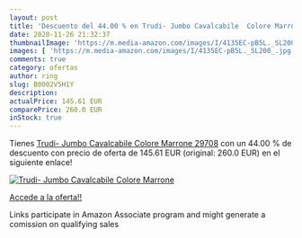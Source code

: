 ```yaml
---
layout: post
title: 'Descuento del 44.00 % en Trudi- Jumbo Cavalcabile  Colore Marrone'
date: 2020-11-26 21:32:37
thumbnailImage: 'https://m.media-amazon.com/images/I/4135EC-pB5L._SL200_.jpg'
images: [ 'https://m.media-amazon.com/images/I/4135EC-pB5L._SL200_.jpg' ]
comments: true
category: ofertas
author: ring
slug: B0002V5H1Y
description:
actualPrice: 145.61 EUR
comparePrice: 260.0 EUR
inStock: true
---
```


Tienes [Trudi- Jumbo Cavalcabile  Colore Marrone  29708](https://www.amazon.it/dp/B0002V5H1Y/?tag=tolees00-21) con un 44.00 % de descuento con precio de oferta de 145.61 EUR (original: 260.0 EUR) en el siguiente enlace!

[![Trudi- Jumbo Cavalcabile  Colore Marrone](https://m.media-amazon.com/images/I/4135EC-pB5L._SL200_.jpg)](https://www.amazon.it/dp/B0002V5H1Y/?tag=tolees00-21)

[Accede a la oferta!!](https://www.amazon.it/dp/B0002V5H1Y/?tag=tolees00-21)

Links participate in Amazon Associate program and might generate a comission on qualifying sales


